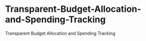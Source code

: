 # Transparent-Budget-Allocation-and-Spending-Tracking
Transparent Budget Allocation and Spending Tracking
